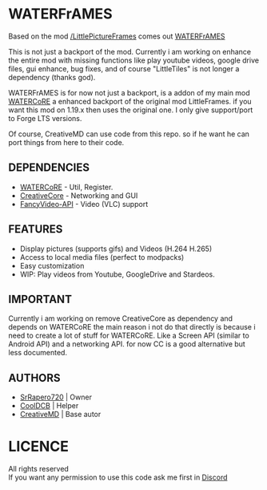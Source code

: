 # WATERFrAMES
Based on the mod [/LittlePictureFrames](https://github.com/CreativeMD/LittleFrames) 
comes out [WATERFrAMES](https://www.curseforge.com/minecraft/mc-mods/waterframes)

This is not just a backport of the mod. Currently i am working on enhance the entire mod with missing
functions like play youtube videos, google drive files, gui enhance, bug fixes, and of course "LittleTiles"
is not longer a dependency (thanks god).

WATERFrAMES is for now not just a backport, is a addon of my main mod [WATERCoRE](https://www.curseforge.com/minecraft/mc-mods/watercore) 
a enhanced backport of the original mod LittleFrames. if you want this mod on 
1.19.x then uses the original one. I only give support/port to Forge LTS versions.

Of course, CreativeMD can use code from this repo. so if he want he can port things from here to their code.

## DEPENDENCIES
- [WATERCoRE](https://beta.curseforge.com/minecraft/mc-mods/watercore) - Util, Register.
- [CreativeCore](https://beta.curseforge.com/minecraft/mc-mods/creativecore/files/4394989) - Networking and GUI
- [FancyVideo-API](https://beta.curseforge.com/minecraft/mc-mods/fancyvideo-api) - Video (VLC) support

## FEATURES
- Display pictures (supports gifs) and Videos (H.264 H.265)
- Access to local media files (perfect to modpacks)
- Easy customization
- WIP: Play videos from Youtube, GoogleDrive and Stardeos.

## IMPORTANT
Currently i am working on remove CreativeCore as dependency and depends on WATERCoRE
the main reason i not do that directly is because i need to create a lot of stuff for WATERCoRE. Like
a Screen API (similar to Android API) and a networking API. for now CC is a good alternative but less 
documented.

## AUTHORS
- [SrRapero720](https://github.com/SrRapero720) | Owner
- [CoolDCB](https://github.com/CoolDCB) | Helper
- [CreativeMD](https://github.com/CreativeMD) | Base autor

# LICENCE
All rights reserved<br>
If you want any permission to use this code ask me first in [Discord](https://discord.gg/cuYAzzZ)<br>
